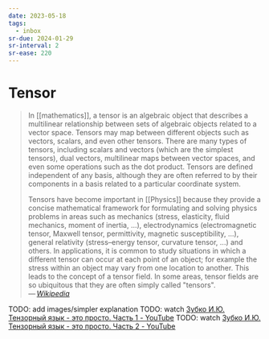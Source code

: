 ```yaml
---
date: 2023-05-18
tags:
  - inbox
sr-due: 2024-01-29
sr-interval: 2
sr-ease: 220
---
```


# Tensor

> In [[mathematics]], a tensor is an algebraic object that describes a
> multilinear relationship between sets of algebraic objects related to a vector
> space. Tensors may map between different objects such as vectors, scalars, and
> even other tensors. There are many types of tensors, including scalars and
> vectors (which are the simplest tensors), dual vectors, multilinear maps
> between vector spaces, and even some operations such as the dot product.
> Tensors are defined independent of any basis, although they are often referred
> to by their components in a basis related to a particular coordinate system.
>
> Tensors have become important in [[Physics]] because they provide a concise
> mathematical framework for formulating and solving physics problems in areas
> such as mechanics (stress, elasticity, fluid mechanics, moment of inertia,
> ...), electrodynamics (electromagnetic tensor, Maxwell tensor, permittivity,
> magnetic susceptibility, ...), general relativity (stress–energy tensor,
> curvature tensor, ...) and others. In applications, it is common to study
> situations in which a different tensor can occur at each point of an object;
> for example the stress within an object may vary from one location to another.
> This leads to the concept of a tensor field. In some areas, tensor fields are
> so ubiquitous that they are often simply called "tensors".\
> — <cite>[Wikipedia](https://en.wikipedia.org/wiki/Tensor)</cite>

TODO: add images/simpler explanation TODO: watch
[Зубко И.Ю. Тензорный язык - это просто. Часть 1 - YouTube](https://www.youtube.com/watch?v=jMvj4Rxka1w)
TODO: watch
[Зубко И.Ю. Тензорный язык - это просто. Часть 2 - YouTube](https://www.youtube.com/watch?v=HVhyCAq2pmY)
